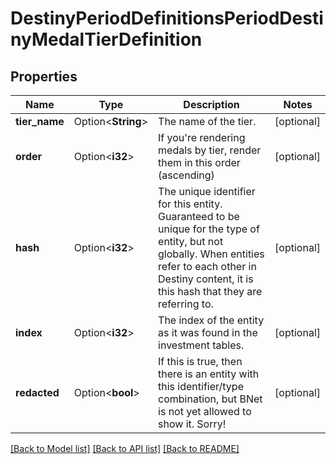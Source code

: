 # DestinyPeriodDefinitionsPeriodDestinyMedalTierDefinition

## Properties

Name | Type | Description | Notes
------------ | ------------- | ------------- | -------------
**tier_name** | Option<**String**> | The name of the tier. | [optional]
**order** | Option<**i32**> | If you're rendering medals by tier, render them in this order (ascending) | [optional]
**hash** | Option<**i32**> | The unique identifier for this entity. Guaranteed to be unique for the type of entity, but not globally.  When entities refer to each other in Destiny content, it is this hash that they are referring to. | [optional]
**index** | Option<**i32**> | The index of the entity as it was found in the investment tables. | [optional]
**redacted** | Option<**bool**> | If this is true, then there is an entity with this identifier/type combination, but BNet is not yet allowed to show it. Sorry! | [optional]

[[Back to Model list]](../README.md#documentation-for-models) [[Back to API list]](../README.md#documentation-for-api-endpoints) [[Back to README]](../README.md)


